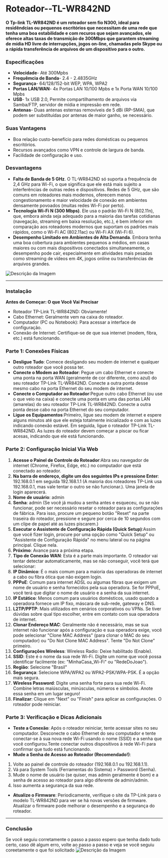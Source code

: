 # Roteador--TL-WR842ND
**O Tp-link TL-WR842ND é um roteador sem fio N300, ideal para residêndcias ou pequenos escritórios que necessitam de uma rede que tenha uma boa estabilidade e com recuros que sejam avançados, ele oferece altas taxas de transmição de 300Mbps que garantem streaming de mídia HD livre de interrupções, jogos on-line, chamadas pelo Skype ou a rápida transferência de arquivos de um dispositivo para o outro.**


### Especificações 
- **Velocidade**- Até 300Mpbs
- **Frequêmcia de Banda**- 2.4 - 2.4835GHz
- **Segurança**- 64/128/152-bit WEP, WPA, WPA2
- **Portas LAN/WAN**- 4x Portas LAN 10/100 Mpbs e 1x Porta WAN 10/100 Mpbs 
- **USB**- 1x USB 2.0, Permite compartilhamento de arquivos via Samba/FTP, servidor de mídia e impressão em rede.
- **Antenas**- Duas antenas esternas removíveis de 5 dBi (RP-SMA), que podem ser substituídas por antenas de maior ganho, se necessário.


### Suas Vantagens
- Boa relação custo-benefício para redes domésticas ou pequenos escritórios.
- Recursos avançados como VPN e controle de largura de banda.
- Facilidade de configuração e uso.

### Desvantagens 
- **Falta de Banda de 5 GHz**. O TL-WR842ND só suporta a frequência de 2,4 GHz para Wi-Fi, o que significa que ele está mais sujeito a interferências de outras redes e dispositivos. Redes de 5 GHz, que são comuns em roteadores mais modernos, oferecem menos congestionamento e maior velocidade de conexão em ambientes densamente povoados (muitas redes Wi-Fi por perto).
- **Tecnologia Wi-Fi N (300 Mbps)**. Ele usa o padrão Wi-Fi N (802.11n), que, embora ainda seja adequado para a maioria das tarefas cotidianas (navegação, streaming em baixa resolução, etc.), é bem inferior em comparação aos roteadores modernos que suportam os padrões mais rápidos, como o Wi-Fi AC (802.11ac) ou Wi-Fi AX (Wi-Fi 6).
-   **Desempenho Limitado em Ambientes de Alta Demanda**. Embora tenha uma boa cobertura para ambientes pequenos a médios, em casas maiores ou com mais dispositivos conectados simultaneamente, o desempenho pode cair, especialmente em atividades mais pesadas como streaming de vídeos em 4K, jogos online ou transferências de arquivos grandes.

  ![Descrição da Imagem](https://http2.mlstatic.com/D_NQ_NP_405201-MLB20294200013_052015-O.webp)

***
  
  ### Instalação 
  **Antes de Começar: O que Você Vai Precisar**
- Roteador TP-Link TL-WR842ND: Obviamente!
- Cabo Ethernet: Geralmente vem na caixa do roteador.
- Computador (PC ou Notebook): Para acessar a interface de configuração.
- Conexão de Internet: Certifique-se de que sua internet (modem, fibra, etc.) está funcionando.


### Parte 1: Conexões Físicas
- **Desligue Tudo**: Comece desligando seu modem de internet e qualquer outro roteador que você possa ter.
- **Conecte o Modem ao Roteador**: Pegue um cabo Ethernet e conecte uma ponta na porta WAN (geralmente de cor diferente, como azul) do seu roteador TP-Link TL-WR842ND.
Conecte a outra ponta desse mesmo cabo na porta Ethernet do seu modem de internet.
- **Conecte o Computador ao Roteador**:Pegue outro cabo Ethernet (ou use o que veio na caixa) e conecte uma ponta em uma das portas LAN (amarelas) do seu roteador TP-Link TL-WR842ND.
Conecte a outra ponta desse cabo na porta Ethernet do seu computador.
- **Ligue os Equipamentos**:Primeiro, ligue seu modem de internet e espere alguns minutos até que ele esteja totalmente inicializado e com as luzes indicando conexão estável.
Em seguida, ligue o roteador TP-Link TL-WR842ND. As luzes do roteador devem começar a piscar ou ficar acesas, indicando que ele está funcionando.

### Parte 2: Configuração Inicial Via Web
1. **Acesse o Painel de Controle do Roteador**:Abra seu navegador de internet (Chrome, Firefox, Edge, etc.) no computador que está conectado ao roteador.
2. **Na barra de endereço, digite um dos seguintes IPs e pressione Enter**: 192.168.0.1 em seguida 192.168.1.1 (A maioria dos roteadores TP-Link usa 192.168.0.1, mas vale tentar o outro se não funcionar.). Uma janela de login aparecerá.
3. **Nome de usuário**: admin
4. **Senha**: admin (Se você já mudou a senha antes e esqueceu, ou se não funcionar, pode ser necessário resetar o roteador para as configurações de fábrica. Para isso, procure um pequeno botão "Reset" na parte traseira do roteador, pressione e segure por cerca de 10 segundos com um clipe de papel até as luzes piscarem.)
5. **Executar o Assistente de Configuração Rápida (Quick Setup)**:Assim que você fizer login, procure por uma opção como "Quick Setup" ou "Assistente de Configuração Rápida" no menu lateral ou na página principal. Clique nela.
6. **Próximo**: Avance para a próxima etapa.
7. **Tipo de Conexão WAN**: Esta é a parte mais importante. O roteador vai tentar detectar automaticamente, mas se não conseguir, você terá que selecionar:
8. **IP Dinâmico**: É o mais comum para a maioria das operadoras de internet a cabo ou fibra ótica que não exigem login.
9. **PPPoE**: Comum para internet ADSL ou algumas fibras que exigem um nome de usuário e senha fornecidos pela sua operadora. Se for PPPoE, você terá que digitar o nome de usuário e a senha da sua internet.
10. **IP Estático**: Menos comum para usuários domésticos, usado quando a operadora fornece um IP fixo, máscara de sub-rede, gateway e DNS.
11. **L2TP/PPTP**: Mais utilizados em cenários corporativos ou VPNs. Se tiver dúvidas sobre qual tipo escolher, entre em contato com sua operadora de internet.
12. **Clonar Endereço MAC**: Geralmente não é necessário, mas se sua internet não funcionar após a configuração e sua operadora exige, você pode selecionar "Clone MAC Address" (para clonar o MAC do seu computador) ou "Do Not Clone MAC Address". Tente "Do Not Clone" primeiro.
13. **Configurações Wireless**: Wireless Radio: Deixe habilitado (Enable).
14. **SSID**: Este é o nome da sua rede Wi-Fi. Digite um nome que você possa identificar facilmente (ex: "MinhaCasa_Wi-Fi" ou "RedeDoJoao").
15. **Região**: Selecione "Brasil" 
16. **Segurança**: Selecione WPA/WPA2 ou WPA2-PSK/WPA-PSK. É a opção mais segura.
17. **Wireless Password**: Digite uma senha forte para sua rede Wi-Fi. Combine letras maiúsculas, minúsculas, números e símbolos. Anote essa senha em um lugar seguro!
18. **Finalizar**: Clique em "Next" ou "Finish" para aplicar as configurações. O roteador pode reiniciar.


### Parte 3: Verificação e Dicas Adicionais
- **Teste a Conexão**: Após o roteador reiniciar, tente acessar sites no seu computador. Desconecte o cabo Ethernet do seu computador e tente conectar-se à sua nova rede Wi-Fi usando o nome (SSID) e a senha que você configurou.Tente conectar outros dispositivos à rede Wi-Fi para confirmar que tudo está funcionando.
- **Mude a Senha de Acesso ao Roteador (Recomendado!)**:
1. Volte ao painel de controle do roteador (192.168.0.1 ou 192.168.1.1).
2. Vá para System Tools (Ferramentas do Sistema) > Password (Senha).
3. Mude o nome de usuário (se quiser, mas admin geralmente é bom) e a senha de acesso ao roteador para algo diferente de admin/admin.
4. Isso aumenta a segurança da sua rede.
- **Atualize o Firmware**: Periodicamente, verifique o site da TP-Link para o modelo TL-WR842ND para ver se há novas versões de firmware. Atualizar o firmware pode melhorar o desempenho e a segurança do roteador.

***

### Conclusão 
Se você seguiu corretamente o passo a passo espero que tenha dado tudo certo, caso dê algum erro, volte ao passo a passo e veja se você seguiu coreetamente o que foi solicitado
![Descrição da Imagem](https://i.ytimg.com/vi/rkey0Bo1IoQ/maxresdefault.jpg)
